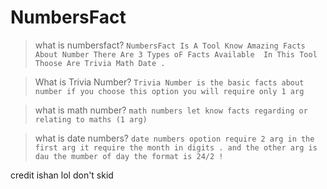 # NumbersFact

> what is numbersfact?
`NumbersFact Is A Tool Know Amazing Facts About Number There Are 3 Types oF Facts Available  In This Tool Thoose Are Trivia Math Date . `

> What is Trivia Number? 
`Trivia Number is the basic facts about number if you choose this option you will require only 1 arg `

> what is math number? 
`math numbers let know facts regarding or relating to maths (1 arg)`

> what is date numbers? 
`date numbers opotion require 2 arg in the first arg it require the month in digits . and the other arg is dau the mumber of day the format is 24/2 ! `

credit ishan lol
don't skid 
